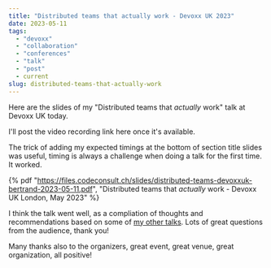 ```yaml
---
title: "Distributed teams that actually work - Devoxx UK 2023"
date: 2023-05-11
tags: 
  - "devoxx"
  - "collaboration"
  - "conferences"
  - "talk"
  - "post"
  - current
slug: distributed-teams-that-actually-work
---
```


Here are the slides of my "Distributed teams that _actually_ work" talk at Devoxx UK today.

I'll post the video recording link here once it's available.

The trick of adding my expected timings at the bottom of section title slides was useful,
timing is always a challenge when doing a talk for the first time. It worked.

<!-- excerpt -->

{% pdf
"https://files.codeconsult.ch/slides/distributed-teams-devoxxuk-bertrand-2023-05-11.pdf",
"Distributed teams that _actually_ work - Devoxx UK London, May 2023"
%}

I think the talk went well, as a compliation of thoughts and recommendations based on 
some of [my other talks](https://pinboard.in/u:bdelacretaz/t:pressbook/).
Lots of great questions from the audience, thank you!

Many thanks also to the organizers, great event, great venue, great organization, all positive!